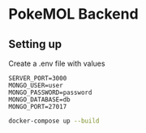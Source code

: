 # PokeMOL Backend

## Setting up

Create a .env file with values
```text
SERVER_PORT=3000
MONGO_USER=user
MONGO_PASSWORD=password
MONGO_DATABASE=db
MONGO_PORT=27017
```

```bash
docker-compose up --build
```
